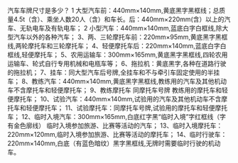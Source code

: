 汽车车牌尺寸是多少？ 1 大型汽车前：440mm×140mm,黄底黑字黑框线；总质量4.5t（含）、乘坐人数20人（含）和车长。后：440mm×220mm(含）以上的汽车、无轨电车及有轨电车； 2
小型汽车：440mm×140mm,蓝底白字白框线,除大型汽车以外的各种汽车； 3、两、三轮摩托车前：220mm×95mm,黄底黑字黑框线,两轮摩托车和三轮摩托车； 4、轻便摩托车后：220mm×140mm,蓝底白字白框线,轻便摩托车；
5、农用运输车：300mm×165mm,黄底黑字黑框线,四轮农用运输车、轮式自行专用机械和电瓶车等； 6、拖拉机：黄底黑字,各种在道路行驶的拖拉机； 7、挂车：同大型汽车后号牌,全挂车和不与牵引车固定使用的半挂车；
8、教练汽车：440mm×140mm,黄底黑字黑框线,教练用的汽车及其他机动车不含摩托车和轻便摩托车； 9、教练摩托车 同摩托车号牌 教练用的摩托车和轻便摩托车；
10、试验汽车：440mm×140mm,试验用的汽车及其他机动车不含摩托车和轻便摩托车； 11、试验摩托车：同摩托车号牌,试验用的摩托车和轻便摩托车；
12、临时入境汽车：300mm×165mm,白底红字黑“临时入境”字红框线（字有金色廓线） 临时入境参加旅游、比赛等活动的汽车； 13、临时入境摩托车：220mm×120mm,临时入境参加旅游、比赛等活动的摩托车；
14、临时行驶车：220mm×140mm,白底（有蓝色暗纹）黑字黑框线,无牌时需要临时行驶的机动车。